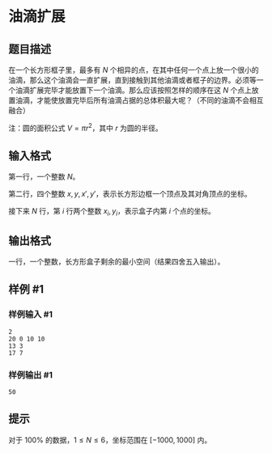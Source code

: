 # 油滴扩展

## 题目描述

在一个长方形框子里，最多有 $N$ 个相异的点，在其中任何一个点上放一个很小的油滴，那么这个油滴会一直扩展，直到接触到其他油滴或者框子的边界。必须等一个油滴扩展完毕才能放置下一个油滴。那么应该按照怎样的顺序在这 $N$ 个点上放置油滴，才能使放置完毕后所有油滴占据的总体积最大呢？（不同的油滴不会相互融合）

注：圆的面积公式 $V = \pi r^2$，其中 $r$ 为圆的半径。

## 输入格式

第一行，一个整数 $N$。

第二行，四个整数 $x, y, x', y'$，表示长方形边框一个顶点及其对角顶点的坐标。

接下来 $N$ 行，第 $i$ 行两个整数 $x_i, y_i$，表示盒子内第 $i$ 个点的坐标。

## 输出格式

一行，一个整数，长方形盒子剩余的最小空间（结果四舍五入输出）。

## 样例 #1

### 样例输入 #1

```
2
20 0 10 10
13 3
17 7
```

### 样例输出 #1

```
50
```

## 提示

对于 $100\%$ 的数据，$1 \le N \le 6$，坐标范围在 $[-1000, 1000]$ 内。